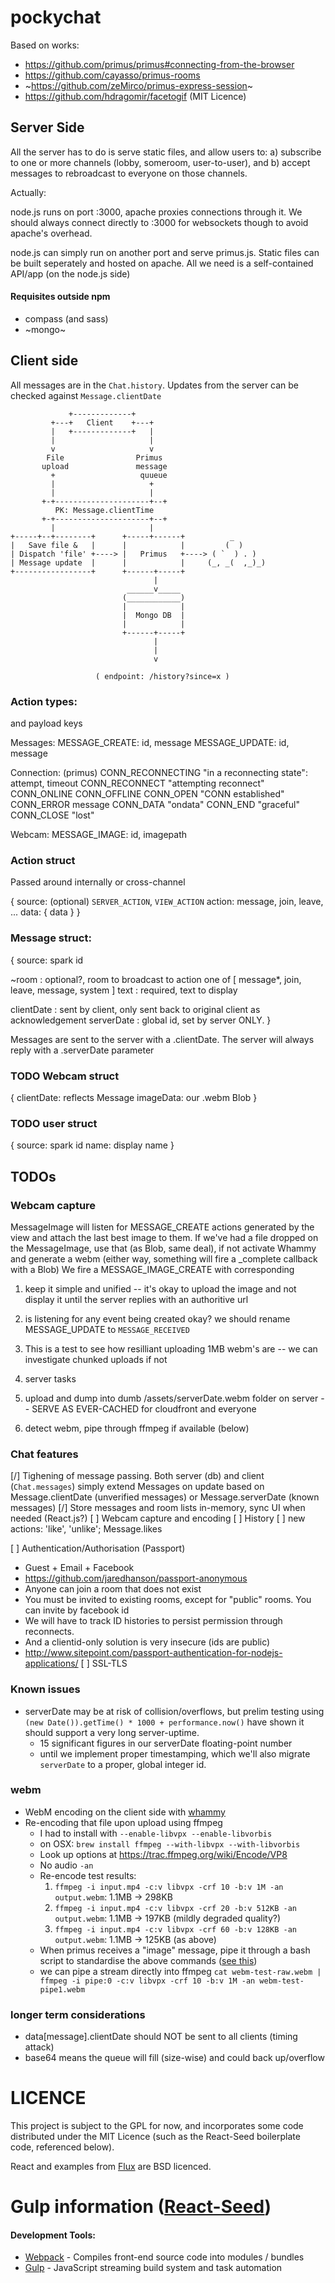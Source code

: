  # pockychat

Based on works:
* https://github.com/primus/primus#connecting-from-the-browser
* https://github.com/cayasso/primus-rooms
* ~https://github.com/zeMirco/primus-express-session~
* https://github.com/hdragomir/facetogif (MIT Licence)

## Server Side
All the server has to do is serve static files, and allow users to: a) subscribe to one or more channels (lobby, someroom, user-to-user), and b) accept messages to rebroadcast to everyone on those channels.

Actually:

node.js runs on port :3000, apache proxies connections through it. We should always connect directly to :3000 for websockets though to avoid apache's overhead.

node.js can simply run on another port and serve primus.js. Static files can be built seperately and hosted on apache. All we need is a self-contained API/app (on the node.js side)

#### Requisites outside npm
* compass (and sass)
* ~mongo~

## Client side
All messages are in the `Chat.history`. Updates from the server can be checked against `Message.clientDate`

````
             +-------------+                                  
         +---+   Client    +---+                              
         |   +-------------+   |                              
         |                     |                              
         v                     v                              
        File                Primus                            
       upload               message                           
         +                   quueue                           
         |                     +                              
         |                     |                              
       +-+---------------------+--+                           
          PK: Message.clientTime                              
       +-+---------------------+--+                           
         |                     |                              
+-----+--+--------+      +-----+------+          _            
|   Save file &   |      |            |         (  )          
| Dispatch 'file' +----> |   Primus   +----> ( `  ) . )       
| Message update  |      |            |     (_, _(  ,_)_)     
+-----------------+      +------+-----+                       
                                |                             
                          ______v_____                        
                         (____________)                       
                         |            |                       
                         |  Mongo DB  |                       
                         |            |                       
                         +------+-----+                       
                                |                             
                                |                             
                                v                             
                                                              
                   ( endpoint: /history?since=x )
````

### Action types:
and payload keys

Messages:
  MESSAGE_CREATE: id, message
  MESSAGE_UPDATE: id, message

Connection: (primus)
  CONN_RECONNECTING "in a reconnecting state": attempt, timeout
  CONN_RECONNECT "attempting reconnect"
  CONN_ONLINE
  CONN_OFFLINE
  CONN_OPEN "CONN established"
  CONN_ERROR message
  CONN_DATA "ondata"
  CONN_END "graceful"
  CONN_CLOSE "lost"

Webcam:
  MESSAGE_IMAGE: id, imagepath



### Action struct
Passed around internally or cross-channel

{
  source: (optional) `SERVER_ACTION`, `VIEW_ACTION`
  action: message, join, leave, ...
  data: { data }
}

### Message struct:

{
  source: spark id

  ~room    : optional?, room to broadcast to
  action  one of [ message*, join, leave, message, system ]
  text : required, text to display

  clientDate : sent by client, only sent back to original client as acknowledgement
  serverDate : global id, set by server ONLY.
}

Messages are sent to the server with a .clientDate. The server will always
reply with a .serverDate parameter

### TODO Webcam struct

{
  clientDate: reflects Message
  imageData: our .webm Blob
}

### TODO user struct

{
  source: spark id
  name: display name
}

## TODOs

### Webcam capture

MessageImage will listen for MESSAGE_CREATE actions generated by the view and attach the last best image to them. If we've had a file dropped on the MessageImage, use that (as Blob, same deal), if not activate Whammy and generate a webm (either way, something will fire a _complete callback with a Blob)
We fire a MESSAGE_IMAGE_CREATE with corresponding

1. keep it simple and unified -- it's okay to upload the image and not display it until the server replies with an authoritive url
2. is listening for any event being created okay? we should rename MESSAGE_UPDATE to `MESSAGE_RECEIVED`
3. This is a test to see how resilliant uploading 1MB webm's are -- we can investigate chunked uploads if not

4. server tasks
  1. upload and dump into dumb /assets/serverDate.webm folder on server -- SERVE AS EVER-CACHED for cloudfront and everyone
  2. detect webm, pipe through ffmpeg if available (below)


### Chat features

[/] Tighening of message passing. Both server (db) and client (`Chat.messages`) simply extend Messages on update based on Message.clientDate (unverified messages) or Message.serverDate (known messages)
[/] Store messages and room lists in-memory, sync UI when needed (React.js?)
[ ] Webcam capture and encoding
[ ] History
[ ] new actions: 'like', 'unlike'; Message.likes

[ ] Authentication/Authorisation (Passport)
  * Guest + Email + Facebook
  * https://github.com/jaredhanson/passport-anonymous
  * Anyone can join a room that does not exist
  * You must be invited to existing rooms, except for "public" rooms. You can invite by facebook id
  * We will have to track ID histories to persist permission through reconnects.
  * And a clientid-only solution is very insecure (ids are public)
  * http://www.sitepoint.com/passport-authentication-for-nodejs-applications/
[ ] SSL-TLS

### Known issues

* serverDate may be at risk of collision/overflows, but prelim testing using `(new Date()).getTime() * 1000 + performance.now()` have shown it should support a very long server-uptime.
  * 15 significant figures in our serverDate floating-point number
  * until we implement proper timestamping, which we'll also migrate `serverDate` to a proper, global integer id.

### webm

* WebM encoding on the client side with [whammy](https://github.com/antimatter15/whammy)
* Re-encoding that file upon upload using ffmpeg
  * I had to install with `--enable-libvpx --enable-libvorbis`
  * on OSX: `brew install ffmpeg --with-libvpx --with-libvorbis`
  * Look up options at https://trac.ffmpeg.org/wiki/Encode/VP8
  * No audio `-an`
  * Re-encode test results:
    1. `ffmpeg -i input.mp4 -c:v libvpx -crf 10 -b:v 1M -an output.webm`: 1.1MB -> 298KB
    2. `ffmpeg -i input.mp4 -c:v libvpx -crf 20 -b:v 512KB -an output.webm`: 1.1MB -> 197KB (mildly degraded quality?)
    3. `ffmpeg -i input.mp4 -c:v libvpx -crf 60 -b:v 128KB -an output.webm`: 1.1MB -> 125KB (as above)
  * When primus receives a "image" message, pipe it through a bash script to standardise the above commands ([see this](https://trac.ffmpeg.org/wiki/FilteringGuide#Scriptingyourcommandlineparameters))
  * we can pipe a stream directly into ffmpeg `cat webm-test-raw.webm | ffmpeg -i pipe:0 -c:v libvpx -crf 10 -b:v 1M -an webm-test-pipe1.webm`

### longer term considerations
* data[message].clientDate should NOT be sent to all clients (timing attack)
* base64 means the queue will fill (size-wise) and could back up/overflow

# LICENCE

This project is subject to the GPL for now, and incorporates some code distributed under the MIT Licence (such as the React-Seed boilerplate code, referenced below).

React and examples from [Flux](https://github.com/facebook/flux) are BSD licenced.

# Gulp information ([React-Seed](https://github.com/kriasoft/React-Seed))

#### Development Tools:

 * [Webpack](http://webpack.github.io/) - Compiles front-end source code into modules / bundles
 * [Gulp](http://gulpjs.com/) - JavaScript streaming build system and task automation
